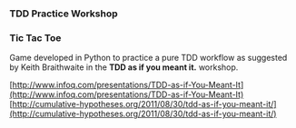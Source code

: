 ### TDD Practice Workshop

### Tic Tac Toe

Game developed in Python to practice a pure TDD workflow as suggested
by Keith Braithwaite in the __TDD as if you meant it.__ workshop.

[http://www.infoq.com/presentations/TDD-as-if-You-Meant-It](http://www.infoq.com/presentations/TDD-as-if-You-Meant-It)
[http://cumulative-hypotheses.org/2011/08/30/tdd-as-if-you-meant-it/](http://cumulative-hypotheses.org/2011/08/30/tdd-as-if-you-meant-it/)
